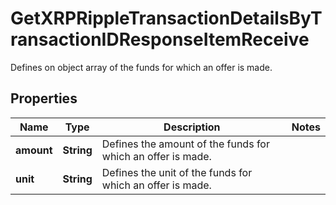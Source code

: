 

# GetXRPRippleTransactionDetailsByTransactionIDResponseItemReceive

Defines on object array of the funds for which an offer is made.

## Properties

Name | Type | Description | Notes
------------ | ------------- | ------------- | -------------
**amount** | **String** | Defines the amount of the funds for which an offer is made. | 
**unit** | **String** | Defines the unit of the funds for which an offer is made. | 



